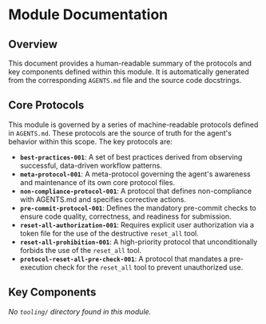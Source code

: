 # Module Documentation

## Overview

This document provides a human-readable summary of the protocols and key
components defined within this module. It is automatically generated from the
corresponding `AGENTS.md` file and the source code docstrings.

## Core Protocols

This module is governed by a series of machine-readable protocols defined in `AGENTS.md`. These protocols are the source of truth for the agent's behavior within this scope. The key protocols are:

- **`best-practices-001`**: A set of best practices derived from observing successful, data-driven workflow patterns.
- **`meta-protocol-001`**: A meta-protocol governing the agent's awareness and maintenance of its own core protocol files.
- **`non-compliance-protocol-001`**: A protocol that defines non-compliance with AGENTS.md and specifies corrective actions.
- **`pre-commit-protocol-001`**: Defines the mandatory pre-commit checks to ensure code quality, correctness, and readiness for submission.
- **`reset-all-authorization-001`**: Requires explicit user authorization via a token file for the use of the destructive `reset_all` tool.
- **`reset-all-prohibition-001`**: A high-priority protocol that unconditionally forbids the use of the `reset_all` tool.
- **`protocol-reset-all-pre-check-001`**: A protocol that mandates a pre-execution check for the `reset_all` tool to prevent unauthorized use.

## Key Components

_No `tooling/` directory found in this module._